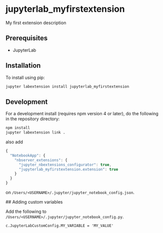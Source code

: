 # jupyterlab_myfirstextension

My first extension description


## Prerequisites

* JupyterLab

## Installation

To install using pip:

```bash
jupyter labextension install jupyterlab_myfirstextension
```

## Development

For a development install (requires npm version 4 or later), do the following in the repository directory:

```bash
npm install
jupyter labextension link .
```

also add 
```javascript
{
  "NotebookApp": {
    "nbserver_extensions": {
      "jupyter_nbextensions_configurator": true,
      "jupyterlab_myfirstextension.extension": true
    }
  }
}
```
on `/Users/<USERNAME>/.jupyter/jupyter_notebook_config.json`.

## Adding custom variables

Add the following to `/Users/<USERNAME>/.jupyter/jupyter_notebook_config.py`.
```
c.JupyterLabCustomConfig.MY_VARIABLE = 'MY_VALUE'
```